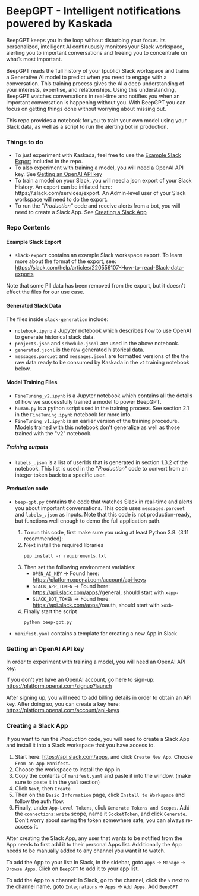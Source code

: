 # BeepGPT - Intelligent notifications powered by Kaskada

BeepGPT keeps you in the loop without disturbing your focus.
Its personalized, intelligent AI continuously monitors your Slack workspace, alerting you to important conversations and freeing you to concentrate on what’s most important.

BeepGPT reads the full history of your (public) Slack workspace and trains a Generative AI model to predict when you need to engage with a conversation.
This training process gives the AI a deep understanding of your interests, expertise, and relationships.
Using this understanding, BeepGPT watches conversations in real-time and notifies you when an important conversation is happening without you.
With BeepGPT you can focus on getting things done without worrying about missing out.

This repo provides a notebook for you to train your own model using your Slack data, as well as a script to run the alerting bot in production.

### Things to do
* To just experiment with Kaskada, feel free to use the [Example Slack Export](#example-slack-export) included in the repo.
* To also experiment with training a model, you will need a OpenAI API key. See [Getting an OpenAI API key](#getting-an-openai-api-key)
* To train a model on your Slack, you will need a json export of your Slack History. An export can be initiated here: https://<your-slack-workspace>.slack.com/services/export. An Admin-level user of your Slack workspace will need to do the export.
* To run the *"Production"* code and receive alerts from a bot, you will need to create a Slack App. See [Creating a Slack App](#creating-a-slack-app)

### Repo Contents

#### Example Slack Export

* `slack-export` contains an example Slack workspace export. To learn more about the format of the export, see: https://slack.com/help/articles/220556107-How-to-read-Slack-data-exports

Note that some PII data has been removed from the export, but it doesn't effect the files for our use case.

#### Generated Slack Data

The files inside `slack-generation` include:

* `notebook.ipynb` a Jupyter notebook which describes how to use OpenAI to generate historical slack data.
* `projects.json` and `schedule.jsonl` are used in the above notebook.
* `generated.jsonl` is the raw generated historical data.
* `messages.parquet` and `messages.jsonl` are formatted versions of the the raw data ready to be consumed by Kaskada in the `v2` training notebook below.

#### Model Training Files

* `FineTuning_v2.ipynb` is a Jupyter notebook which contains all the details of how we successfully trained a model to power BeepGPT.
* `human.py` is a python script used in the training process. See section 2.1 in the `FineTuning.ipynb` notebook for more info.
* `FineTuning_v1.ipynb` is an earlier version of the training procedure. Models trained with this notebook don't generalize as well as those trained with the "v2" notebook.

##### Training outputs

* `labels_.json` is a list of userIds that is generated in section 1.3.2 of the notebook. This list is used in the *"Production"* code to convert from an integer token back to a specific user.

#### *Production* code

* `beep-gpt.py` contains the code that watches Slack in real-time and alerts you about important conversations. This code uses `messages.parquet` and `labels_.json` as inputs. Note that this code is not production-ready, but functions well enough to demo the full application path.
    1. To run this code, first make sure you using at least Python 3.8. (3.11 recommended):
    1. Next install the required libraries
        ```
        pip install -r requirements.txt
        ```
    1. Then set the following environment variables:
        * `OPEN_AI_KEY` -> Found here: https://platform.openai.com/account/api-keys
        * `SLACK_APP_TOKEN` -> Found here: https://api.slack.com/apps/<your-app-id>/general, should start with `xapp-`
        * `SLACK_BOT_TOKEN` -> Found here: https://api.slack.com/apps/<your-app-id>/oauth, should start with `xoxb-`
    1. Finally start the script
        ```
        python beep-gpt.py
        ```

* `manifest.yaml` contains a template for creating a new App in Slack

### Getting an OpenAI API key

In order to experiment with training a model, you will need an OpenAI API key.

If you don't yet have an OpenAI account, go here to sign-up: https://platform.openai.com/signup?launch

After signing up, you will need to add billing details in order to obtain an API key. After doing so, you can create a key here: https://platform.openai.com/account/api-keys

### Creating a Slack App

If you want to run the *Production* code, you will need to create a Slack App and install it into a Slack workspace that you have access to.

1. Start here: https://api.slack.com/apps, and click `Create New App`. Choose `From an App Manifest`.
1. Choose the workspace to install the App in.
1. Copy the contents of `manifest.yaml` and paste it into the window. (make sure to paste it in the `yaml` section)
1. Click `Next`, then `Create`
1. Then on the `Basic Information` page, click `Install to Workspace` and follow the auth flow.
1. Finally, under `App-Level Tokens`, click `Generate Tokens and Scopes`. Add the `connections:write` scope, name it `SocketToken`, and click `Generate`. Don't worry about saving the token somewhere safe, you can always re-access it.

After creating the Slack App, any user that wants to be notified from the App needs to first add it to their personal Apps list. Additionally the App needs to be manually added to any channel you want it to watch.

To add the App to your list: In Slack, in the sidebar, goto `Apps` -> `Manage` -> `Browse Apps`. Click on `BeepGPT` to add it to your app list.

To add the App to a channel: In Slack, go to the channel, click the `v` next to the channel name, goto `Integrations` -> `Apps` -> `Add Apps`. Add `BeepGPT`
